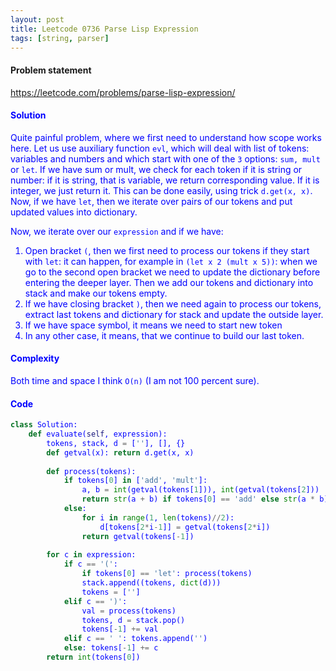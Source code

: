 ```yaml
---
layout: post
title: Leetcode 0736 Parse Lisp Expression
tags: [string, parser]
---
```


#### Problem statement

<a href="https://leetcode.com/problems/parse-lisp-expression/"> <font color = blue>https://leetcode.com/problems/parse-lisp-expression/

#### Solution
Quite painful problem, where we first need to understand how scope works here. Let us use auxiliary function `evl`, which will deal with list of tokens: variables and numbers and which start with one of the `3` options: `sum, mult` or `let`. If we have sum or mult, we check for each token if it is string or number: if it is string, that is variable, we return corresponding value. If it is integer, we just return it. This can be done easily, using trick `d.get(x, x)`. Now, if we have `let`, then we iterate over pairs of our tokens and put updated values into dictionary.

Now, we iterate over our `expression` and if we have:

1. Open bracket `(`, then we first need to process our tokens if they start with `let`: it can happen, for example in `(let x 2 (mult x 5))`: when we go to the second open bracket we need to update the dictionary before entering the deeper layer. Then we add our tokens and dictionary into stack and make our tokens empty.
2. If we have closing bracket `)`, then we need again to process our tokens, extract last tokens and dictionary for stack and update the outside layer.
3. If we have space symbol, it means we need to start new token
4. In any other case, it means, that we continue to build our last token.

#### Complexity
Both time and space I think `O(n)` (I am not 100 percent sure).

#### Code
```python
class Solution:
    def evaluate(self, expression):
        tokens, stack, d = [''], [], {}
        def getval(x): return d.get(x, x)
        
        def process(tokens):  
            if tokens[0] in ['add', 'mult']:
                a, b = int(getval(tokens[1])), int(getval(tokens[2]))
                return str(a + b) if tokens[0] == 'add' else str(a * b)
            else:
                for i in range(1, len(tokens)//2): 
                    d[tokens[2*i-1]] = getval(tokens[2*i])
                return getval(tokens[-1]) 
            
        for c in expression:
            if c == '(':
                if tokens[0] == 'let': process(tokens)
                stack.append((tokens, dict(d)))
                tokens = ['']
            elif c == ')':
                val = process(tokens)
                tokens, d = stack.pop()
                tokens[-1] += val
            elif c == ' ': tokens.append('')
            else: tokens[-1] += c
        return int(tokens[0])
```

